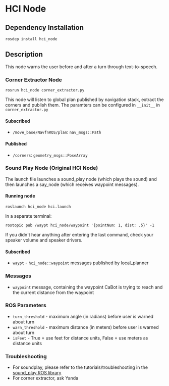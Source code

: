 # HCI Node

## Dependency Installation
```
rosdep install hci_node
```

## Description
This node warns the user before and after a turn through text-to-speech.

### Corner Extractor Node
```
rosrun hci_node corner_extractor.py
```
This node will listen to global plan published by navigation stack, extract the corners and publish them. The paramters can be configured in `__init__` in `corner_extractor.py`

#### Subscribed

- `/move_base/NavfnROS/plan`: `nav_msgs::Path`

#### Published

- `/corners`: `geometry_msgs::PoseArray`

### Sound Play Node (Original HCI Node)
The launch file launches a sound_play node (which plays the sound) and then launches a say_node (which receives waypoint messages).

#### Running node
```
roslaunch hci_node hci.launch 
``` 
In a separate terminal:
```
rostopic pub /waypt hci_node/waypoint '{pointNum: 1, dist: .5}' -1
```
If you didn't hear anything after entering the last command, check your speaker volume and speaker drivers.

#### Subscribed

 - `waypt` - `hci_node::waypoint` messages published by local_planner

### Messages
 - `waypoint` message, containing the waypoint CaBot is trying to reach and the current distance from the waypoint

### ROS Parameters
 - `turn_threshold` - maximum angle (in radians) before user is warned about turn
 - `warn_threshold` - maximum distance (in meters) before user is warned about turn
 - `isFeet` -  True = use feet for distance units, False = use meters as distance units

### Troubleshooting
- For soundplay, please refer to the tutorials/troubleshooting in the [sound_play ROS library](http://wiki.ros.org/sound_play)
- For corner extractor, ask Yanda
